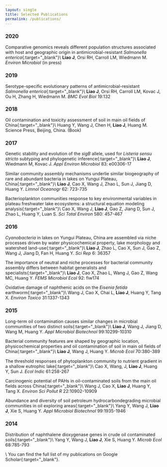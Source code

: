 ```yaml
---
layout: single
title: Selected Publications
permalink: /publications/
---
```


### 2020
[Comparative genomics reveals different population structures associated with host and geographic origin in antimicrobial-resistant _Salmonella enterica_](https://www.biorxiv.org/content/10.1101/2020.01.28.923664v1){:target="_blank"}\\
__Liao J__, Orsi RH, Carroll LM, Wiedmann M. _Environ Microbiol_ (in press)

### 2019
[Serotype-specific evolutionary patterns of antimicrobial-resistant _Salmonella enterica_](https://bmcevolbiol.biomedcentral.com/articles/10.1186/s12862-019-1457-5){:target="_blank"}\\
__Liao J__, Orsi RH, Carroll LM, Kovac J, Ou H, Zhang H, Wiedmann M. _BMC Evol Biol_ 19:132

### 2018
[Oil contamination and toxicity assessment of soil in main oil fields of China](#){:target="_blank"}\\
Huang Y, Wang J, Chen H, __Liao J__, Huang M.  Science Press, Beijing, China. (Book)

### 2017
[Genetic stability and evolution of the _sigB_ allele, used for _Listeria sensu stricto_ subtyping and phylogenetic inference](http://aem.asm.org/content/83/12/e00306-17.abstract){:target="_blank"}\\
__Liao J__, Wiedmann M, Kovac J. _Appl Environ Microbiol_ 83: e00306-17 

[Similar community assembly mechanisms underlie similar biogeography of rare and abundant bacteria in lakes on Yungui Plateau, China](http://onlinelibrary.wiley.com/doi/10.1002/lno.10455/full){:target="_blank"}\\
__Liao J__, Cao X, Wang J, Zhao L, Sun J, Jiang D, Huang Y. _Limnol Oceanogr_ 62: 723-735

[Bacterioplankton communities response to key environmental variables in plateau freshwater lake ecosystems: a structural equation modeling analysis](http://dx.doi.org/10.1016/j.scitotenv.2016.11.143){:target="_blank"}\\
Cao X, Wang J, __Liao J__, Gao Z, Jiang D, Sun J, Zhao L, Huang Y, Luan S. _Sci Total Environ_ 580: 457-467

### 2016
[_Cyanobacteria_ in lakes on Yungui Plateau, China are assembled via niche processes driven by water physicochemical property, lake morphology and watershed land-use](http://dx.doi.org/10.1038/srep36357){:target="_blank"}\\
__Liao J__, Zhao L, Cao X, Sun J, Gao Z, Wang J, Jiang D, Fan H, Huang Y. _Sci Rep_ 6: 36357 

[The importance of neutral and niche processes for bacterial community assembly differs between habitat generalists and specialists](http://dx.doi.org/10.1093/femsec/fiw174){:target="_blank"}\\
__Liao J__, Cao X, Zhao L, Wang J, Gao Z, Wang MC, Huang Y. _FEMS Microbiol Ecol_ 92: fiw174

[Oxidative damage of naphthenic acids on the _Eisenia fetida_ earthworm](http://dx.doi.org/10.1002/tox.22139){:target="_blank"}\\
Wang J, Cao X, Chai L, __Liao J__, Huang Y, Tang X. _Environ Toxico_ 31:1337-1343

### 2015
[Long-term oil contamination causes similar changes in microbial communities of two distinct soils](http://dx.doi.org/10.1007/s00253-015-6880-y){:target="_blank"}\\
__Liao J__, Wang J, Jiang D, Wang M, Huang Y. _Appl Microbiol Biotechnol_ 99:10299-10310

[Bacterial community features are shaped by geographic location, physicochemical properties and oil contamination of soil in main oil fields of China](http://dx.doi.org/10.1007/s00248-015-0572-0){:target="_blank"}\\
__Liao J__, Wang J, Huang Y. _Microb Ecol_ 70:380-389

[The threshold responses of phytoplankton community to nutrient gradient in a shallow eutrophic lake](http://dx.doi.org/10.1016/j.ecolind.2015.09.025){:target="_blank"}\\
Cao X, Wang, J, __Liao J__, Huang Y, Sun J. _Ecol Indic_ 61:258-267

[Carcinogenic potential of PAHs in oil-contaminated soils from the main oil fields across China](http://dx.doi.org/10.1007/s11356-014-3954-9){:target="_blank"}\\
Wang J, Cao X, __Liao J__, Huang Y, Tang X. _Environ Sci Pollut R_ 22:10902-10909

[Abundance and diversity of soil petroleum hydrocarbondegrading microbial communities in oil exploring areas](http://dx.doi.org/10.1007/s00253-014-6074-z){:target="_blank"}\\
Yang Y, Wang J, __Liao J__, Xie S, Huang Y. _Appl Microbiol Biotechnol_ 99:1935-1946

### 2014
[Distribution of naphthalene dioxygenase genes in crude oil contaminated soils](http://dx.doi.org/10.1007/s00248-014-0457-7){:target="_blank"}\\
Yang Y, Wang J, __Liao J__, Xie S, Huang Y. _Microb Ecol_ 68:785-793

<!-- ### 2013
[Global trend in aquatic ecosystem research from 1992 to 2011](http://dx.doi.org/10.1007/s11192-013-1071-z){:target="_blank"}\\
__Liao J__, Huang Y. _Scientometrics_ 98:1203-1219 -->

\\
You can find the full list of my publications on [Google Scholar](https://scholar.google.com/citations?user=yfjh29UAAAAJ){:target="_blank"}.
          
<style type="text/css">
	a {
		text-decoration: none;
	}
	body {
		font-size: 90%;
	}
</style>